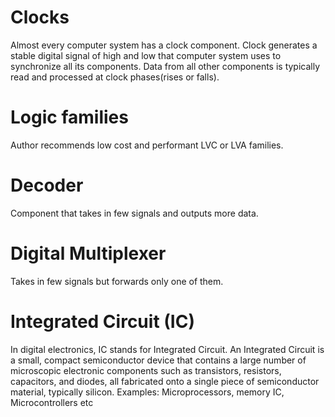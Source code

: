 # Clocks
Almost every computer system has a clock component. Clock generates a stable digital signal of high and low that computer system uses to synchronize all its components. Data from all other components is typically read and processed at clock phases(rises or falls).

# Logic families
Author recommends low cost and performant LVC or LVA families.

# Decoder
Component that takes in few signals and outputs more data.

# Digital Multiplexer
Takes in few signals but forwards only one of them.

# Integrated Circuit (IC)
In digital electronics, IC stands for Integrated Circuit. An Integrated Circuit is a small, compact semiconductor device that contains a large number of microscopic electronic components such as transistors, resistors, capacitors, and diodes, all fabricated onto a single piece of semiconductor material, typically silicon.
Examples: Microprocessors, memory IC, Microcontrollers etc